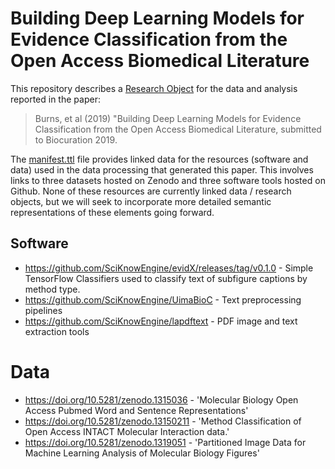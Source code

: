 # Building Deep Learning Models for Evidence Classification from the Open Access Biomedical Literature

This repository describes a [Research Object](http://www.researchobject.org/) for the data and analysis reported in the paper:

> Burns, et al (2019) "Building Deep Learning Models for Evidence Classification from the Open Access Biomedical Literature, submitted to Biocuration 2019. 

The [manifest.ttl](manifest.ttl) file provides linked data for the resources (software and data) used in the data processing that generated this paper. This involves links to three datasets hosted on Zenodo and three software tools hosted on Github. None of these resources are currently linked data / research objects, but we will seek to incorporate more detailed semantic representations of these elements going forward.

## Software

* [<https://github.com/SciKnowEngine/evidX/releases/tag/v0.1.0>](https://github.com/SciKnowEngine/evidX/releases/tag/v0.1.0) - Simple TensorFlow Classifiers used to classify text of subfigure captions by method type.
* [<https://github.com/SciKnowEngine/UimaBioC>](https://github.com/SciKnowEngine/UimaBioC) - Text preprocessing pipelines
* [<https://github.com/SciKnowEngine/lapdftext>](https://github.com/SciKnowEngine/lapdftext) - PDF image and text extraction tools

# Data

* [<https://doi.org/10.5281/zenodo.1315036>](https://doi.org/10.5281/zenodo.1315036) - 'Molecular Biology Open Access Pubmed Word and Sentence Representations'
* [<https://doi.org/10.5281/zenodo.13150211>](https://doi.org/10.5281/zenodo.13150211) - 'Method Classification of Open Access INTACT Molecular Interaction data.'
* [<https://doi.org/10.5281/zenodo.1319051>](https://doi.org/10.5281/zenodo.1319051) - 'Partitioned Image Data for Machine Learning Analysis of Molecular Biology Figures'
